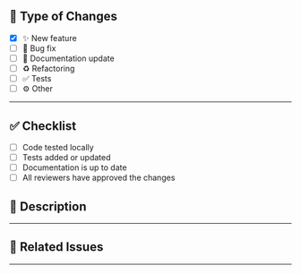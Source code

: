 ## 🚀 Type of Changes
- [x] ✨ New feature
- [ ] 🐛 Bug fix
- [ ] 📝 Documentation update
- [ ] ♻️ Refactoring
- [ ] ✅ Tests
- [ ] ⚙️ Other

---

## ✅ Checklist
- [ ] Code tested locally
- [ ] Tests added or updated
- [ ] Documentation is up to date
- [ ] All reviewers have approved the changes

## 📄 Description

---

## 🔗 Related Issues

---
